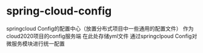 # spring-cloud-config
springcloud Config的配置中心（放置分布式项目中一些通用的配置文件）
作为cloud2020项目的config服务端   在此处存储yml文件  通过springclpoud Config对微服务模块进行统一配置
